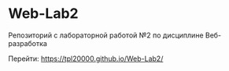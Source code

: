 # Web-Lab2
Репозиторий с лабораторной работой №2 по дисциплине Веб-разработка

Перейти: https://tpl20000.github.io/Web-Lab2/
